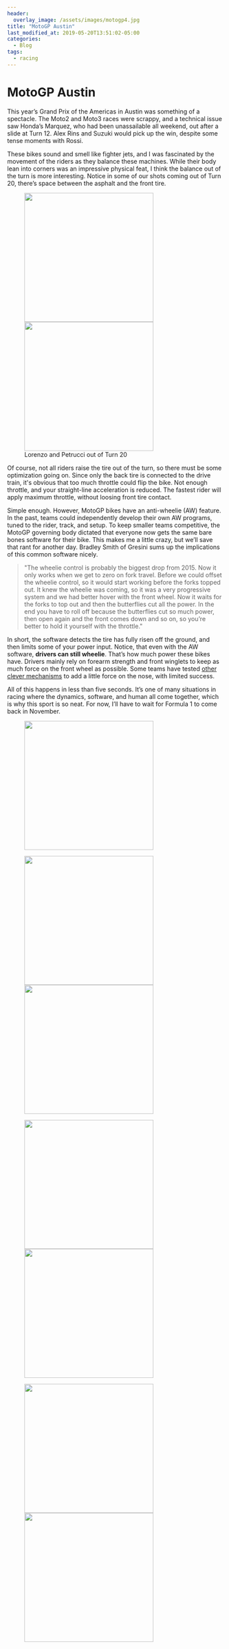 ```yaml
---
header:
  overlay_image: /assets/images/motogp4.jpg
title: "MotoGP Austin"
last_modified_at: 2019-05-20T13:51:02-05:00
categories:
  - Blog
tags:
  - racing
---
```

# MotoGP Austin
This year’s Grand Prix of the Americas in Austin was something of a spectacle. The Moto2 and Moto3 races were scrappy, and a technical issue saw Honda’s Marquez, who had been unassailable all weekend, out after a slide at Turn 12. Alex Rins and Suzuki would pick up the win, despite some tense moments with Rossi.  

These bikes sound and smell like fighter jets, and I was fascinated by the movement of the riders as they balance these machines. While their body lean into corners was an impressive physical feat, I think the balance out of the turn is more interesting. Notice in some of our shots coming out of Turn 20, there’s space between the asphalt and the front tire.
<figure class="half full">
	<img src="/assets/images/motogp1.jpg" style="height:300px">
	<img src="/assets/images/motogp2.jpg" style="height:300px">
	<figcaption>Lorenzo and Petrucci out of Turn 20</figcaption>
</figure>
 Of course, not all riders raise the tire out of the turn, so there must be some optimization going on. Since only the back tire is connected to the drive train, it's obvious that too much throttle could flip the bike. Not enough throttle, and your straight-line acceleration is reduced. The fastest rider will apply maximum throttle, without loosing front tire contact. 

Simple enough. However, MotoGP bikes have an anti-wheelie (AW) feature. In the past, teams could independently develop their own AW programs, tuned to the rider, track, and setup. To keep smaller teams competitive, the MotoGP governing body dictated that everyone now gets the same bare bones software for their bike. This makes me a little crazy, but we’ll save that rant for another day. Bradley Smith of Gresini sums up the implications of this common software nicely.

>"The wheelie control is probably the biggest drop from 2015. Now it only works when we get to zero on fork travel. Before we could offset the wheelie control, so it would start working before the forks topped out. It knew the wheelie was coming, so it was a very progressive system and we had better hover with the front wheel. Now it waits for the forks to top out and then the butterflies cut all the power. In the end you have to roll off because the butterflies cut so much power, then open again and the front comes down and so on, so you’re better to hold it yourself with the throttle."

In short, the software detects the tire has fully risen off the ground, and then limits some of your power input. Notice, that even with the AW software, **drivers can still wheelie**. That’s how much power these bikes have. Drivers mainly rely on forearm strength and front winglets to keep as much force on the front wheel as possible. Some teams have tested [other clever mechanisms](https://www.cycleworld.com/motogp-racing-winglets-anti-wheelie-technology-examined/) to add a little force on the nose, with limited success. 

All of this happens in less than five seconds. It’s one of many situations in racing where the dynamics, software, and human all come together, which is why this sport is so neat. For now, I’ll have to wait for Formula 1 to come back in November. 
<figure class="full">
	<img src="/assets/images/motogp5.jpg" style="height:300px">
</figure>
<figure class="full">
	<img src="/assets/images/motogp6.jpg" style="height:300px">
	<img src="/assets/images/motogp7.jpg" style="height:300px">
</figure>
<figure class="full">
	<img src="/assets/images/motogp8.jpg" style="height:300px">
	<img src="/assets/images/motogp9.jpg" style="height:300px">
</figure>
<figure class="full">
	<img src="/assets/images/motogp10.jpg" style="height:300px">
	<img src="/assets/images/motogp11.jpg" style="height:300px">
</figure>